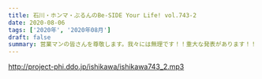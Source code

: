 ```yaml
---
title: 石川・ホンマ・ぶるんのBe-SIDE Your Life! vol.743-2
date: 2020-08-06
tags: ['2020年', '2020年08月']
draft: false
summary: 営業マンの皆さんを尊敬します。我々には無理です！！重大な発表があります！！
---
```


http://project-phi.ddo.jp/ishikawa/ishikawa743_2.mp3
